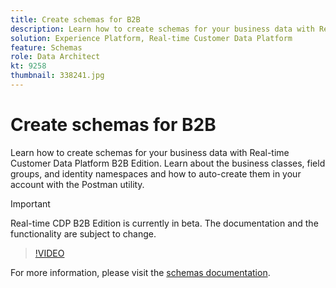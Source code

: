 ```yaml
---
title: Create schemas for B2B
description: Learn how to create schemas for your business data with Real-time Customer Data Platform B2B Edition.
solution: Experience Platform, Real-time Customer Data Platform
feature: Schemas
role: Data Architect
kt: 9258
thumbnail: 338241.jpg
---
```

# Create schemas for B2B

Learn how to create schemas for your business data with Real-time Customer Data Platform B2B Edition. Learn about the business classes, field groups, and identity namespaces and how to auto-create them in your account with the Postman utility.


>[!IMPORTANT]
>
>Real-time CDP B2B Edition is currently in beta. The documentation and the functionality are subject to change.

>[!VIDEO](https://video.tv.adobe.com/v/338241?quality=12&learn=on)



For  more information, please visit the [schemas documentation](https://experienceleague.adobe.com/docs/experience-platform/xdm/home.html).